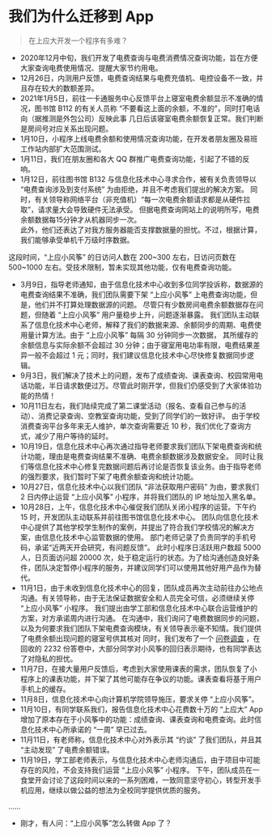# 我们为什么迁移到 App

> 在上应大开发一个程序有多难？

- 2020年12月中旬，我们开发了电费查询与电费消费情况查询功能，旨在方便大家查询电费使用情况、提醒大家节约用电。
- 12月26日，内测用户反馈，电费查询结果与电费充值机、电控设备不一致，并且存在较大的数额差异。
- 2021年1月5日，前往一卡通服务中心反馈平台上寝室电费余额显示不准确的情况，图书馆 B112 的有关人员称 “不要看这上面的余额，不准的”，同时打电话向（据推测是外包公司）反映此事
  几日后该寝室电费余额恢复正常。我们判断是房间号对应关系出现问题。
- 1月10日，小程序上线电费余额和使用情况查询功能，在开发者朋友圈及易班工作站内部扩大范围测试。
- 1月11日，我们在朋友圈和各大 QQ 群推广电费查询功能，引起了不错的反响。
- 1月12日，前往图书馆 B132 与信息化技术中心寻求合作，被有关负责领导以 “电费查询涉及到支付系统” 为由拒绝，并且不考虑我们提出的解决方案。
  同时，有关领导称网络平台（非充值机）“每一次电费余额请求都是从硬件拉取”，请求量大会导致硬件无法承受。 但据电费查询网站上的说明所写，电费余额数据每15分钟才从机器同步一次。  
  此外，他们还表达了对我方服务器能否支撑数据量的担忧。不过，根据计算，我们能够承受单机千万级时序数据。

这段时间，“上应小风筝” 的日访问人数在 200~300 左右，日访问页数在 500~1000 左右。受技术限制，暂未实现其他功能，仅有电费查询功能。

- 3月9日，指导老师通知，由于信息化技术中心收到多位同学投诉称，数据源的电费查询结果不准确，我们团队需要下架 “上应小风筝” 上电费查询功能，但是，他们并不打算处理数据源的问题。 尽管只有少数房间电费余额数据存在问题，但随着
  “上应小风筝” 用户量稳步上升，问题逐渐暴露。 我们团队主动联系了信息化技术中心老师，解释了我们的数据来源、余额同步的周期、电费使用量计算方法。由于 “上应小风筝” 每隔 30 分钟同步一次数据， 其所缓存的余额信息与实际余额不会超过
  30 分钟；由于寝室用电功率有限，电费结果差异一般不会超过 1 元；同时，我们建议信息化技术中心尽快修复数据同步逻辑。
- 9月3日，我们解决了技术上的问题，发布了成绩查询、课表查询、校园常用电话功能，半日请求数便过万。尽管此时刚开学，但我们仍感受到了大家体验功能的热情！
- 10月11日左右，我们陆续完成了第二课堂活动（报名、查看自己参与的活动）、消费记录查询、空教室查询功能，受到了同学们的一致好评。 由于学校消费查询平台多年来无人维护，单次查询需要近 10 秒，我们优化了查询方式，减少了用户等待的延时。
- 10月19日，信息化技术中心再次通过指导老师要求我们团队下架电费查询和统计功能，理由是电费查询结果不准确、电费余额数据涉及数据安全。
  同时让我们等信息化技术中心修复完数据问题后再讨论是否恢复该业务。由于指导老师的强烈要求，我们暂时下架了电费余额查询和统计功能。
- 10月27日，信息化技术中心以我们团队 “非法获取用户密码” 为由，要求我们 2 日内停止运营 “上应小风筝” 小程序，并将我们团队的 IP 地址加入黑名单。
- 10月28日，上午，信息化技术中心催促我们团队关闭小程序的运营。下午约 15 时，开发团队主动联系并前往图书馆信息化技术中心。
  团队向信息化技术中心提供了其他学校学生制作的案例，并提出了符合我们学校情况的解决方案，由信息化技术中心监管数据的使用。 部门老师记录了负责同学的手机号码，承诺“近两天开会研究，有问题反馈”。 此时小程序日活跃用户数超 5000
  人，日页面访问超 20000 次，处于稳定运行的状态。为了给沟通创造良好条件，团队决定暂停小程序的服务，并建议同学们可以使用其他好用产品作为替代。
- 11月1日，由于未收到信息化技术中心的回复，团队成员再次主动前往办公地点沟通。有关领导称，由于无法保证数据安全和人员完全可信，必须继续关停 “上应小风筝” 小程序。
  我们提出由学工部和信息化技术中心联合运营维护的方案，对方承诺周内进行沟通。 在沟通中，我们询问了电费数据同步的问题，以及为何要求我们团队下架电费查询模块，有关领导表示毫不知情。我们提供了电费余额出现问题的寝室号供其核对
  同时，我们发布了一个 [问卷调查](https://wj.qq.com/s2/9245023/a7d8) ，在回收的 2232 份答卷中，大部分同学对小风筝的回归表示期待，也有同学表达了对隐私的担忧。
- 11月7日，在接大量用户反馈后，考虑到大家使用课表的需求，团队恢复了小程序上的课表功能，并下架了其他可能存在争议的功能。课表查看将基于用户手机上的缓存。
- 11月8日，信息化技术中心向计算机学院领导施压，要求关停 “上应小风筝”。
- 11月10日，有同学联系我们，报告信息化技术中心花费数十万的 “上应大” App 增加了原本存在于小风筝中的功能：成绩查询、课表查询和电费查询。此时信息化技术中心所承诺的 “一周” 早已过去。
- 11月11日，有老师称，信息化技术中心对外表示其 “约谈” 了我们团队，并且其 “主动发现” 了电费余额错误。
- 11月19日，学工部老师表示，与信息化技术中心老师沟通后，由于项目中可能存在的风险，不会支持我们运营 “上应小风筝” 小程序。
  下午，团队成员在一食堂开会讨论了这段时间以来的一系列困难，一致同意坚守初心，转型开发手机应用，继续以做公益的想法为全校同学提供优质的服务。

……

- 刚才，有人问：“上应小风筝”怎么转做 App 了？
